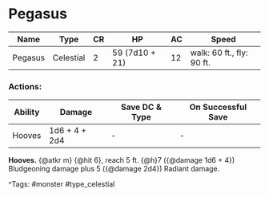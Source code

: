 # Pegasus

| Name | Type | CR | HP | AC | Speed |
|------|------|----|----|----|-------|
| Pegasus | Celestial | 2 | 59 (7d10 + 21) | 12 | walk: 60 ft., fly: 90 ft. |

### Actions:

| Ability | Damage | Save DC & Type | On Successful Save |
|---------|--------|----------------|--------------------|
| Hooves | 1d6 + 4 + 2d4 | - | - |


**Hooves.** {@atkr m} {@hit 6}, reach 5 ft. {@h}7 ({@damage 1d6 + 4}) Bludgeoning damage plus 5 ({@damage 2d4}) Radiant damage.

^Tags: #monster #type_celestial